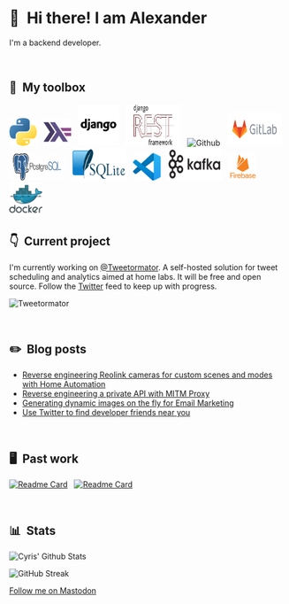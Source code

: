 # 👋 &nbsp;Hi there! I am Alexander

I'm a backend developer.  

&nbsp;

## 🧰 &nbsp;My toolbox


   <img  src="https://github.com/Alexander671/Alexander671/blob/main/assets/python.png" alt="Python" width="50" height="50"/> &nbsp;
   <img  src="https://github.com/Alexander671/Alexander671/blob/main/assets/haskell.png" alt="Haskell" width="50" height="50"/> &nbsp; 
   <img  src="https://github.com/Alexander671/Alexander671/blob/main/assets/django.png" alt="Django" width="75" height="75"/> &nbsp; 
   <img  src="https://github.com/Alexander671/Alexander671/blob/main/assets/drf.png" alt="DRF" width="100" height="75"/> &nbsp; 
   <img  src="https://github.com/CyrisXD/CyrisXD/raw/master/assets/Github.png" alt="Github"/> &nbsp;
   <img  src="https://github.com/Alexander671/Alexander671/blob/main/assets/gitlab.png" alt="DRF" width="100" height="60"/> &nbsp;
   <img  src="https://github.com/Alexander671/Alexander671/blob/main/assets/postgresql.png" alt="postgresql.png" width="100" height="50"/> &nbsp;
   <img  src="https://github.com/Alexander671/Alexander671/blob/main/assets/sqlite.png" alt="sqlite.png" width="100" height="60"/> &nbsp; 
   <img  src="https://raw.githubusercontent.com/devicons/devicon/1119b9f84c0290e0f0b38982099a2bd027a48bf1/icons/vscode/vscode-original.svg" alt="VSCode" width="50" height="50"/> &nbsp;
   <img  src="https://github.com/Alexander671/Alexander671/blob/main/assets/kafka.png" alt="kafka" width="100" height="60"/> &nbsp;
   <img  src="https://raw.githubusercontent.com/devicons/devicon/1119b9f84c0290e0f0b38982099a2bd027a48bf1/icons/firebase/firebase-plain-wordmark.svg" alt="Firebase" width="50" height="50"/> &nbsp;
   <img  src="https://github.com/Alexander671/Alexander671/blob/main/assets/docker.png" alt="docker" width="60" height="60"/> &nbsp;


## 👇 &nbsp;Current project

I'm currently working on [@Tweetormator](https://twitter.com/tweetormator). A self-hosted solution for tweet scheduling and analytics aimed at home labs. It will be free and open source. Follow the [Twitter](https://twitter.com/tweetormator) feed to keep up with progress.

![Tweetormator](/assets/tweetormator.jpg)

&nbsp;

## ✏️ &nbsp;Blog posts

<!-- BLOG-POST-LIST:START -->
- [Reverse engineering Reolink cameras for custom scenes and modes with Home Automation](https://cyris.io/blog/reverse-engineer-reolink)
- [Reverse engineering a private API with MITM Proxy](https://cyris.io/blog/reverse-engineer-api-copy)
- [Generating dynamic images on the fly for Email Marketing](https://cyris.io/blog/canvas-image-generation)
- [Use Twitter to find developer friends near you](https://cyris.io/blog/find-developer-friends)
<!-- BLOG-POST-LIST:END -->

&nbsp;

## 🖥 &nbsp;Past work

[![Readme Card](https://github-readme-stats.vercel.app/api/pin/?username=CyrisXD&repo=Pwnagetty&bg_color=0d1116&title_color=ce09ec&text_color=a4aacb&icon_color=007ec6)](https://github.com/CyrisXD/Pwnagetty) &nbsp; [![Readme Card](https://github-readme-stats.vercel.app/api/pin/?username=CyrisXD&repo=love-lock-card&bg_color=0d1116&title_color=ce09ec&text_color=a4aacb&icon_color=007ec6)](https://github.com/CyrisXD/love-lock-card)

&nbsp;

## 📊 &nbsp;Stats

![Cyris' Github Stats](https://github-readme-stats.vercel.app/api?username=CyrisXD&hide=contribs,prs&show_icons=true&bg_color=0d1116&title_color=ce09ec&text_color=a4aacb&icon_color=007ec6)

![GitHub Streak](https://github-readme-streak-stats.herokuapp.com/?user=CyrisXD&theme=dark&count_private=true&bg_color=0d1116&title_color=ce09ec&text_color=a4aacb&icon_color=007ec6)

<a rel="me" href="https://mastodon.nz/@Sudo_Overflow">Follow me on Mastodon</a>
